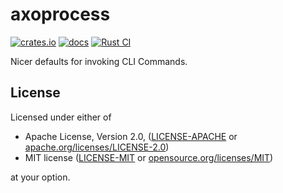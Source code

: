 # axoprocess

[![crates.io](https://img.shields.io/crates/v/axoprocess.svg)](https://crates.io/crates/axoprocess)
[![docs](https://docs.rs/axoprocess/badge.svg)](https://docs.rs/axoprocess)
[![Rust CI](https://github.com/axodotdev/axoprocess/workflows/Rust/badge.svg?branch=main)](https://github.com/axodotdev/axoprocess/actions/workflows/ci.yml)

Nicer defaults for invoking CLI Commands.

## License

Licensed under either of

* Apache License, Version 2.0, ([LICENSE-APACHE](LICENSE-APACHE) or [apache.org/licenses/LICENSE-2.0](https://www.apache.org/licenses/LICENSE-2.0))
* MIT license ([LICENSE-MIT](LICENSE-MIT) or [opensource.org/licenses/MIT](https://opensource.org/licenses/MIT))

at your option.
